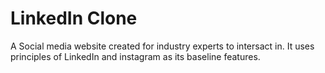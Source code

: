 # LinkedIn Clone
A Social media website created for industry experts to intersact in.
It uses principles of LinkedIn and instagram as its baseline features.